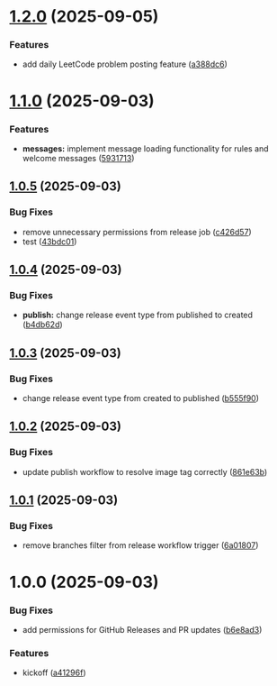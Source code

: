 # [1.2.0](https://github.com/craft-code-club/craft-code-club-discord-bot/compare/v1.1.0...v1.2.0) (2025-09-05)


### Features

* add daily LeetCode problem posting feature ([a388dc6](https://github.com/craft-code-club/craft-code-club-discord-bot/commit/a388dc64e7fd9965f5a6815c5b48010266b44ba4))

# [1.1.0](https://github.com/craft-code-club/craft-code-club-discord-bot/compare/v1.0.5...v1.1.0) (2025-09-03)


### Features

* **messages:** implement message loading functionality for rules and welcome messages ([5931713](https://github.com/craft-code-club/craft-code-club-discord-bot/commit/59317132ef5ef856dbc4cbd37f08bbfa9fcd6cb8))

## [1.0.5](https://github.com/craft-code-club/craft-code-club-discord-bot/compare/v1.0.4...v1.0.5) (2025-09-03)


### Bug Fixes

* remove unnecessary permissions from release job ([c426d57](https://github.com/craft-code-club/craft-code-club-discord-bot/commit/c426d570886efe78a55402bd9b66ba6cbfcb98e6))
* test ([43bdc01](https://github.com/craft-code-club/craft-code-club-discord-bot/commit/43bdc019feae8958314cbb2aa0f9818ae0dc4be0))

## [1.0.4](https://github.com/craft-code-club/craft-code-club-discord-bot/compare/v1.0.3...v1.0.4) (2025-09-03)


### Bug Fixes

* **publish:** change release event type from published to created ([b4db62d](https://github.com/craft-code-club/craft-code-club-discord-bot/commit/b4db62dc49a88cca3db1a257a36add3f2ba4a5dd))

## [1.0.3](https://github.com/craft-code-club/craft-code-club-discord-bot/compare/v1.0.2...v1.0.3) (2025-09-03)


### Bug Fixes

* change release event type from created to published ([b555f90](https://github.com/craft-code-club/craft-code-club-discord-bot/commit/b555f90ffc0443208695811c16e6c475cad3b332))

## [1.0.2](https://github.com/craft-code-club/craft-code-club-discord-bot/compare/v1.0.1...v1.0.2) (2025-09-03)


### Bug Fixes

* update publish workflow to resolve image tag correctly ([861e63b](https://github.com/craft-code-club/craft-code-club-discord-bot/commit/861e63b6fd06c42c6b7401120ca93303bfee553f))

## [1.0.1](https://github.com/craft-code-club/craft-code-club-discord-bot/compare/v1.0.0...v1.0.1) (2025-09-03)


### Bug Fixes

* remove branches filter from release workflow trigger ([6a01807](https://github.com/craft-code-club/craft-code-club-discord-bot/commit/6a01807fd316e4c74b2037e9b0a4b6a5aa50b5f3))

# 1.0.0 (2025-09-03)


### Bug Fixes

* add permissions for GitHub Releases and PR updates ([b6e8ad3](https://github.com/craft-code-club/craft-code-club-discord-bot/commit/b6e8ad3ca9e87423673313f5bd96bf4c83905a41))


### Features

* kickoff ([a41296f](https://github.com/craft-code-club/craft-code-club-discord-bot/commit/a41296f8460433c29fef55df0f9a98c19e41079d))
